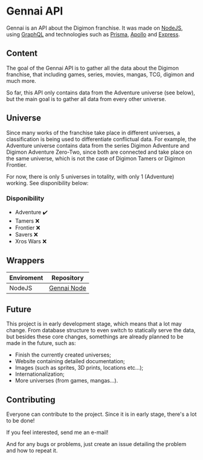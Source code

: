 # Gennai API

Gennai is an API about the Digimon franchise. It was made on [NodeJS](https://nodejs.org/en/), using [GraphQL](https://graphql.org/) and technologies such as [Prisma](https://www.prisma.io/), [Apollo](https://www.apollographql.com/) and [Express](https://expressjs.com/).

## Content
The goal of the Gennai API is to gather all the data about the Digimon franchise, that including games, series, movies, mangas, TCG, digimon and much more.

So far, this API only contains data from the Adventure universe (see below), but the main goal is to gather all data from every other universe. 

## Universe
Since many works of the franchise take place in different universes, a classification is being used to differentiate conflictual data. For example, the Adventure universe contains data from the series Digimon Adventure and Digimon Adventure Zero-Two, since both are connected and take place on the same universe, which is not the case of Digimon Tamers or Digimon Frontier.

For now, there is only 5 universes in totality, with only 1 (Adventure) working. See disponibility below:

### Disponibility
- Adventure :heavy_check_mark:
- Tamers :x:
- Frontier :x:
- Savers :x:
- Xros Wars :x:

## Wrappers

| Enviroment | Repository |
| --- | --- |
| NodeJS | [Gennai Node](https://github.com/GuiPretto/gennai-node) |

## Future
This project is in early development stage, which means that a lot may change. From database structure to even switch to statically serve the data, but besides these core changes, somethings are already planned to be made in the future, such as:

- Finish the currently created universes;
- Website containing detailed documentation;
- Images (such as sprites, 3D prints, locations etc...);
- Internationalization;
- More universes (from games, mangas...).


## Contributing
Everyone can contribute to the project. Since it is in early stage, there's a lot to be done!

If you feel interested, send me an e-mail!

And for any bugs or problems, just create an issue detailing the problem and how to repeat it.